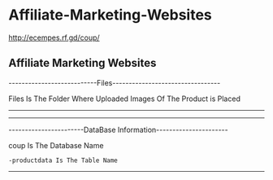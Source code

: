 # Affiliate-Marketing-Websites

http://ecempes.rf.gd/coup/

Affiliate Marketing Websites
-----------------------------------------------------------------
---------------------------Files---------------------------------

Files Is The Folder Where Uploaded Images Of The Product is Placed 

-----------------------------------------------------------------

-----------------------------------------------------------------
-----------------------DataBase Information----------------------

coup Is The Database Name
	
	-productdata Is The Table Name

-----------------------------------------------------------------
